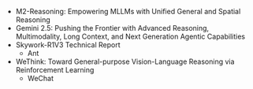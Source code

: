 - M2-Reasoning: Empowering MLLMs with Unified General and Spatial Reasoning
- Gemini 2.5: Pushing the Frontier with Advanced Reasoning, Multimodality, Long Context, and Next Generation Agentic Capabilities
- Skywork-R1V3 Technical Report
  - Ant
- WeThink: Toward General-purpose Vision-Language Reasoning via Reinforcement Learning
  - WeChat
